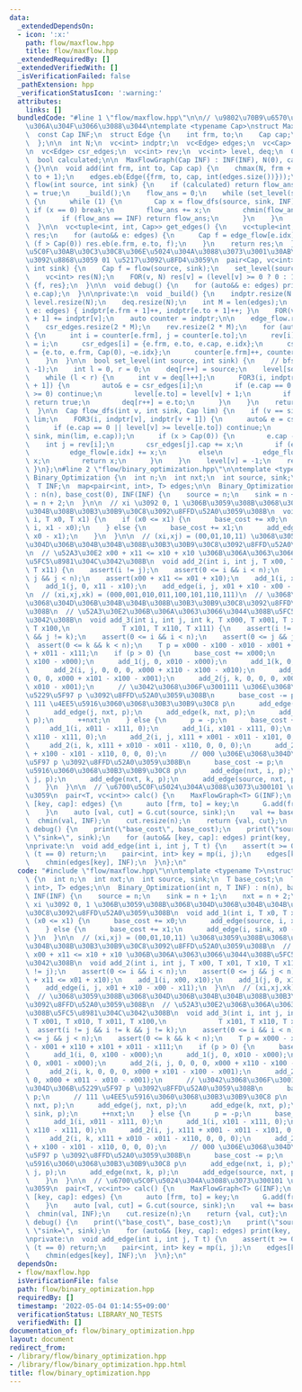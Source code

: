 ```yaml
---
data:
  _extendedDependsOn:
  - icon: ':x:'
    path: flow/maxflow.hpp
    title: flow/maxflow.hpp
  _extendedRequiredBy: []
  _extendedVerifiedWith: []
  _isVerificationFailed: false
  _pathExtension: hpp
  _verificationStatusIcon: ':warning:'
  attributes:
    links: []
  bundledCode: "#line 1 \"flow/maxflow.hpp\"\n\n// \u9802\u70B9\u6570\u306F\u6E21\u3055\
    \u306A\u304F\u3066\u3088\u3044\ntemplate <typename Cap>\nstruct MaxFlowGraph {\n\
    \  const Cap INF;\n  struct Edge {\n    int frm, to;\n    Cap cap;\n    int idx;\n\
    \  };\n\n  int N;\n  vc<int> indptr;\n  vc<Edge> edges;\n  vc<Cap> edge_flow;\n\
    \n  vc<Edge> csr_edges;\n  vc<int> rev;\n  vc<int> level, deq;\n  Cap flow_ans;\n\
    \  bool calculated;\n\n  MaxFlowGraph(Cap INF) : INF(INF), N(0), calculated(0)\
    \ {}\n\n  void add(int frm, int to, Cap cap) {\n    chmax(N, frm + 1);\n    chmax(N,\
    \ to + 1);\n    edges.eb(Edge({frm, to, cap, int(edges.size())}));\n  }\n\n  Cap\
    \ flow(int source, int sink) {\n    if (calculated) return flow_ans;\n    calculated\
    \ = true;\n    _build();\n    flow_ans = 0;\n    while (set_level(source, sink))\
    \ {\n      while (1) {\n        Cap x = flow_dfs(source, sink, INF);\n       \
    \ if (x == 0) break;\n        flow_ans += x;\n        chmin(flow_ans, INF);\n\
    \        if (flow_ans == INF) return flow_ans;\n      }\n    }\n    return flow_ans;\n\
    \  }\n\n  vc<tuple<int, int, Cap>> get_edges() {\n    vc<tuple<int, int, Cap>>\
    \ res;\n    for (auto&& e: edges) {\n      Cap f = edge_flow[e.idx];\n      if\
    \ (f > Cap(0)) res.eb(e.frm, e.to, f);\n    }\n    return res;\n  }\n\n  // \u6700\
    \u5C0F\u30AB\u30C3\u30C8\u306E\u5024\u304A\u3088\u3073\u3001\u30AB\u30C3\u30C8\
    \u3092\u8868\u3059 01 \u5217\u3092\u8FD4\u3059\n  pair<Cap, vc<int>> cut(int source,\
    \ int sink) {\n    Cap f = flow(source, sink);\n    set_level(source, sink);\n\
    \    vc<int> res(N);\n    FOR(v, N) res[v] = (level[v] >= 0 ? 0 : 1);\n    return\
    \ {f, res};\n  }\n\n  void debug() {\n    for (auto&& e: edges) print(e.frm, e.to,\
    \ e.cap);\n  }\n\nprivate:\n  void _build() {\n    indptr.resize(N + 1);\n   \
    \ level.resize(N);\n    deq.resize(N);\n    int M = len(edges);\n    for (auto&&\
    \ e: edges) { indptr[e.frm + 1]++, indptr[e.to + 1]++; }\n    FOR(v, N) indptr[v\
    \ + 1] += indptr[v];\n    auto counter = indptr;\n\n    edge_flow.resize(M);\n\
    \    csr_edges.resize(2 * M);\n    rev.resize(2 * M);\n    for (auto&& e: edges)\
    \ {\n      int i = counter[e.frm], j = counter[e.to];\n      rev[i] = j, rev[j]\
    \ = i;\n      csr_edges[i] = {e.frm, e.to, e.cap, e.idx};\n      csr_edges[j]\
    \ = {e.to, e.frm, Cap(0), ~e.idx};\n      counter[e.frm]++, counter[e.to]++;\n\
    \    }\n  }\n\n  bool set_level(int source, int sink) {\n    // bfs\n    fill(all(level),\
    \ -1);\n    int l = 0, r = 0;\n    deq[r++] = source;\n    level[source] = 0;\n\
    \    while (l < r) {\n      int v = deq[l++];\n      FOR3(i, indptr[v], indptr[v\
    \ + 1]) {\n        auto& e = csr_edges[i];\n        if (e.cap == 0 || level[e.to]\
    \ >= 0) continue;\n        level[e.to] = level[v] + 1;\n        if (e.to == sink)\
    \ return true;\n        deq[r++] = e.to;\n      }\n    }\n    return false;\n\
    \  }\n\n  Cap flow_dfs(int v, int sink, Cap lim) {\n    if (v == sink) return\
    \ lim;\n    FOR3(i, indptr[v], indptr[v + 1]) {\n      auto& e = csr_edges[i];\n\
    \      if (e.cap == 0 || level[v] >= level[e.to]) continue;\n      Cap x = flow_dfs(e.to,\
    \ sink, min(lim, e.cap));\n      if (x > Cap(0)) {\n        e.cap -= x;\n    \
    \    int j = rev[i];\n        csr_edges[j].cap += x;\n        if (e.idx >= 0)\n\
    \          edge_flow[e.idx] += x;\n        else\n          edge_flow[~e.idx] -=\
    \ x;\n        return x;\n      }\n    }\n    level[v] = -1;\n    return 0;\n \
    \ }\n};\n#line 2 \"flow/binary_optimization.hpp\"\n\ntemplate <typename T>\nstruct\
    \ Binary_Optimization {\n  int n;\n  int nxt;\n  int source, sink;\n  T base_cost;\n\
    \  T INF;\n  map<pair<int, int>, T> edges;\n\n  Binary_Optimization(int n, T INF)\
    \ : n(n), base_cost(0), INF(INF) {\n    source = n;\n    sink = n + 1;\n    nxt\
    \ = n + 2;\n  }\n\n  // xi \u3092 0, 1 \u306B\u3059\u308B\u3068\u304D\u306B\u304B\
    \u304B\u308B\u30B3\u30B9\u30C8\u3092\u8FFD\u52A0\u3059\u308B\n  void add_1(int\
    \ i, T x0, T x1) {\n    if (x0 <= x1) {\n      base_cost += x0;\n      add_edge(source,\
    \ i, x1 - x0);\n    } else {\n      base_cost += x1;\n      add_edge(i, sink,\
    \ x0 - x1);\n    }\n  }\n\n  // (xi,xj) = (00,01,10,11) \u3068\u3059\u308B\u3068\
    \u304D\u306B\u304B\u304B\u308B\u30B3\u30B9\u30C8\u3092\u8FFD\u52A0\u3059\u308B\
    \n  // \u52A3\u30E2 x00 + x11 <= x10 + x10 \u306B\u306A\u3063\u3066\u3044\u308B\
    \u5FC5\u8981\u304C\u3042\u308B\n  void add_2(int i, int j, T x00, T x01, T x10,\
    \ T x11) {\n    assert(i != j);\n    assert(0 <= i && i < n);\n    assert(0 <=\
    \ j && j < n);\n    assert(x00 + x11 <= x01 + x10);\n    add_1(i, x00, x10);\n\
    \    add_1(j, 0, x11 - x10);\n    add_edge(i, j, x01 + x10 - x00 - x11);\n  }\n\
    \n  // (xi,xj,xk) = (000,001,010,011,100,101,110,111)\n  // \u3068\u3059\u308B\
    \u3068\u304D\u306B\u304B\u304B\u308B\u30B3\u30B9\u30C8\u3092\u8FFD\u52A0\u3059\
    \u308B\n  // \u52A3\u30E2\u306B\u306A\u3063\u3066\u3044\u308B\u5FC5\u8981\u304C\
    \u3042\u308B\n  void add_3(int i, int j, int k, T x000, T x001, T x010, T x011,\
    \ T x100,\n             T x101, T x110, T x111) {\n    assert(i != j && i != k\
    \ && j != k);\n    assert(0 <= i && i < n);\n    assert(0 <= j && j < n);\n  \
    \  assert(0 <= k && k < n);\n    T p = x000 - x100 - x010 - x001 + x110 + x101\
    \ + x011 - x111;\n    if (p > 0) {\n      base_cost += x000;\n      add_1(i, 0,\
    \ x100 - x000);\n      add_1(j, 0, x010 - x000);\n      add_1(k, 0, x001 - x000);\n\
    \      add_2(i, j, 0, 0, 0, x000 + x110 - x100 - x010);\n      add_2(i, k, 0,\
    \ 0, 0, x000 + x101 - x100 - x001);\n      add_2(j, k, 0, 0, 0, x000 + x011 -\
    \ x010 - x001);\n      // \u3042\u3068\u306F\u3001111 \u306E\u3068\u304D\u306B\
    \u5229\u5F97 p \u3092\u8FFD\u52A0\u3059\u308B\n      base_cost -= p;\n      //\
    \ 111 \u4EE5\u5916\u3060\u3068\u30B3\u30B9\u30C8 p\n      add_edge(i, nxt, p);\n\
    \      add_edge(j, nxt, p);\n      add_edge(k, nxt, p);\n      add_edge(nxt, sink,\
    \ p);\n      ++nxt;\n    } else {\n      p = -p;\n      base_cost += x111;\n \
    \     add_1(i, x011 - x111, 0);\n      add_1(i, x101 - x111, 0);\n      add_1(i,\
    \ x110 - x111, 0);\n      add_2(i, j, x111 + x001 - x011 - x101, 0, 0, 0);\n \
    \     add_2(i, k, x111 + x010 - x011 - x110, 0, 0, 0);\n      add_2(j, k, x111\
    \ + x100 - x101 - x110, 0, 0, 0);\n      // 000 \u306E\u3068\u304D\u306B\u5229\
    \u5F97 p \u3092\u8FFD\u52A0\u3059\u308B\n      base_cost -= p;\n      // 000 \u4EE5\
    \u5916\u3060\u3068\u30B3\u30B9\u30C8 p\n      add_edge(nxt, i, p);\n      add_edge(nxt,\
    \ j, p);\n      add_edge(nxt, k, p);\n      add_edge(source, nxt, p);\n      ++nxt;\n\
    \    }\n  }\n\n  // \u6700\u5C0F\u5024\u304A\u3088\u3073\u300101 \u5217\u3092\u8FD4\
    \u3059\n  pair<T, vc<int>> calc() {\n    MaxFlowGraph<T> G(INF);\n    for (auto&&\
    \ [key, cap]: edges) {\n      auto [frm, to] = key;\n      G.add(frm, to, cap);\n\
    \    }\n    auto [val, cut] = G.cut(source, sink);\n    val += base_cost;\n  \
    \  chmin(val, INF);\n    cut.resize(n);\n    return {val, cut};\n  }\n\n  void\
    \ debug() {\n    print(\"base_cost\", base_cost);\n    print(\"source=\", source,\
    \ \"sink=\", sink);\n    for (auto&& [key, cap]: edges) print(key, cap);\n  }\n\
    \nprivate:\n  void add_edge(int i, int j, T t) {\n    assert(t >= 0);\n    if\
    \ (t == 0) return;\n    pair<int, int> key = mp(i, j);\n    edges[key] += t;\n\
    \    chmin(edges[key], INF);\n  }\n};\n"
  code: "#include \"flow/maxflow.hpp\"\n\ntemplate <typename T>\nstruct Binary_Optimization\
    \ {\n  int n;\n  int nxt;\n  int source, sink;\n  T base_cost;\n  T INF;\n  map<pair<int,\
    \ int>, T> edges;\n\n  Binary_Optimization(int n, T INF) : n(n), base_cost(0),\
    \ INF(INF) {\n    source = n;\n    sink = n + 1;\n    nxt = n + 2;\n  }\n\n  //\
    \ xi \u3092 0, 1 \u306B\u3059\u308B\u3068\u304D\u306B\u304B\u304B\u308B\u30B3\u30B9\
    \u30C8\u3092\u8FFD\u52A0\u3059\u308B\n  void add_1(int i, T x0, T x1) {\n    if\
    \ (x0 <= x1) {\n      base_cost += x0;\n      add_edge(source, i, x1 - x0);\n\
    \    } else {\n      base_cost += x1;\n      add_edge(i, sink, x0 - x1);\n   \
    \ }\n  }\n\n  // (xi,xj) = (00,01,10,11) \u3068\u3059\u308B\u3068\u304D\u306B\u304B\
    \u304B\u308B\u30B3\u30B9\u30C8\u3092\u8FFD\u52A0\u3059\u308B\n  // \u52A3\u30E2\
    \ x00 + x11 <= x10 + x10 \u306B\u306A\u3063\u3066\u3044\u308B\u5FC5\u8981\u304C\
    \u3042\u308B\n  void add_2(int i, int j, T x00, T x01, T x10, T x11) {\n    assert(i\
    \ != j);\n    assert(0 <= i && i < n);\n    assert(0 <= j && j < n);\n    assert(x00\
    \ + x11 <= x01 + x10);\n    add_1(i, x00, x10);\n    add_1(j, 0, x11 - x10);\n\
    \    add_edge(i, j, x01 + x10 - x00 - x11);\n  }\n\n  // (xi,xj,xk) = (000,001,010,011,100,101,110,111)\n\
    \  // \u3068\u3059\u308B\u3068\u304D\u306B\u304B\u304B\u308B\u30B3\u30B9\u30C8\
    \u3092\u8FFD\u52A0\u3059\u308B\n  // \u52A3\u30E2\u306B\u306A\u3063\u3066\u3044\
    \u308B\u5FC5\u8981\u304C\u3042\u308B\n  void add_3(int i, int j, int k, T x000,\
    \ T x001, T x010, T x011, T x100,\n             T x101, T x110, T x111) {\n  \
    \  assert(i != j && i != k && j != k);\n    assert(0 <= i && i < n);\n    assert(0\
    \ <= j && j < n);\n    assert(0 <= k && k < n);\n    T p = x000 - x100 - x010\
    \ - x001 + x110 + x101 + x011 - x111;\n    if (p > 0) {\n      base_cost += x000;\n\
    \      add_1(i, 0, x100 - x000);\n      add_1(j, 0, x010 - x000);\n      add_1(k,\
    \ 0, x001 - x000);\n      add_2(i, j, 0, 0, 0, x000 + x110 - x100 - x010);\n \
    \     add_2(i, k, 0, 0, 0, x000 + x101 - x100 - x001);\n      add_2(j, k, 0, 0,\
    \ 0, x000 + x011 - x010 - x001);\n      // \u3042\u3068\u306F\u3001111 \u306E\u3068\
    \u304D\u306B\u5229\u5F97 p \u3092\u8FFD\u52A0\u3059\u308B\n      base_cost -=\
    \ p;\n      // 111 \u4EE5\u5916\u3060\u3068\u30B3\u30B9\u30C8 p\n      add_edge(i,\
    \ nxt, p);\n      add_edge(j, nxt, p);\n      add_edge(k, nxt, p);\n      add_edge(nxt,\
    \ sink, p);\n      ++nxt;\n    } else {\n      p = -p;\n      base_cost += x111;\n\
    \      add_1(i, x011 - x111, 0);\n      add_1(i, x101 - x111, 0);\n      add_1(i,\
    \ x110 - x111, 0);\n      add_2(i, j, x111 + x001 - x011 - x101, 0, 0, 0);\n \
    \     add_2(i, k, x111 + x010 - x011 - x110, 0, 0, 0);\n      add_2(j, k, x111\
    \ + x100 - x101 - x110, 0, 0, 0);\n      // 000 \u306E\u3068\u304D\u306B\u5229\
    \u5F97 p \u3092\u8FFD\u52A0\u3059\u308B\n      base_cost -= p;\n      // 000 \u4EE5\
    \u5916\u3060\u3068\u30B3\u30B9\u30C8 p\n      add_edge(nxt, i, p);\n      add_edge(nxt,\
    \ j, p);\n      add_edge(nxt, k, p);\n      add_edge(source, nxt, p);\n      ++nxt;\n\
    \    }\n  }\n\n  // \u6700\u5C0F\u5024\u304A\u3088\u3073\u300101 \u5217\u3092\u8FD4\
    \u3059\n  pair<T, vc<int>> calc() {\n    MaxFlowGraph<T> G(INF);\n    for (auto&&\
    \ [key, cap]: edges) {\n      auto [frm, to] = key;\n      G.add(frm, to, cap);\n\
    \    }\n    auto [val, cut] = G.cut(source, sink);\n    val += base_cost;\n  \
    \  chmin(val, INF);\n    cut.resize(n);\n    return {val, cut};\n  }\n\n  void\
    \ debug() {\n    print(\"base_cost\", base_cost);\n    print(\"source=\", source,\
    \ \"sink=\", sink);\n    for (auto&& [key, cap]: edges) print(key, cap);\n  }\n\
    \nprivate:\n  void add_edge(int i, int j, T t) {\n    assert(t >= 0);\n    if\
    \ (t == 0) return;\n    pair<int, int> key = mp(i, j);\n    edges[key] += t;\n\
    \    chmin(edges[key], INF);\n  }\n};\n"
  dependsOn:
  - flow/maxflow.hpp
  isVerificationFile: false
  path: flow/binary_optimization.hpp
  requiredBy: []
  timestamp: '2022-05-04 01:14:55+09:00'
  verificationStatus: LIBRARY_NO_TESTS
  verifiedWith: []
documentation_of: flow/binary_optimization.hpp
layout: document
redirect_from:
- /library/flow/binary_optimization.hpp
- /library/flow/binary_optimization.hpp.html
title: flow/binary_optimization.hpp
---
```

